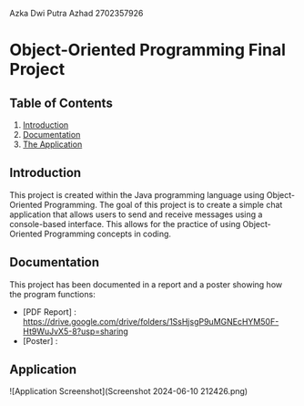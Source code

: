 Azka Dwi Putra Azhad 2702357926

# Object-Oriented Programming Final Project

## Table of Contents
1. [Introduction](#introduction)
2. [Documentation](#documentation)
3. [The Application](#application)

## Introduction
This project is created within the Java programming language using Object-Oriented Programming. The goal of this project is to create a simple chat application that allows users to send and receive messages using a console-based interface. This allows for the practice of using Object-Oriented Programming concepts in coding.

## Documentation
This project has been documented in a report and a poster showing how the program functions:

- [PDF Report] : https://drive.google.com/drive/folders/1SsHjsgP9uMGNEcHYM50F-Ht9WuJvX5-8?usp=sharing
- [Poster] : 

## Application 

![Application Screenshot](Screenshot 2024-06-10 212426.png)
